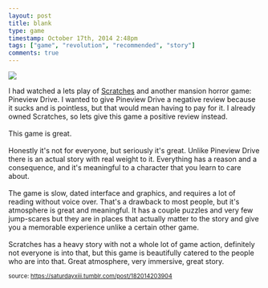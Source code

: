 ```yaml
---
layout: post
title: blank
type: game
timestamp: October 17th, 2014 2:48pm
tags: ["game", "revolution", "recommended", "story"]
comments: true
---
```

<img src="https://saturdayxiii.github.io/media/182014203904.jpg"/>

I had watched a lets play of <a href="https://store.steampowered.com/app/46460/Scratches__Directors_Cut/" target="_blank">Scratches</a> and another mansion horror game: Pineview Drive. I wanted to give Pineview Drive a negative review because it sucks and is pointless, but that would mean having to pay for it. I already owned Scratches, so lets give this game a positive review instead.<br/><br/>This game is great.<br/><br/>Honestly it's not for everyone, but seriously it's great. Unlike Pineview Drive there is an actual story with real weight to it. Everything has a reason and a consequence, and it's meaningful to a character that you learn to care about.<br/><br/>The game is slow, dated interface and graphics, and requires a lot of reading without voice over. That's a drawback to most people, but it's atmosphere is great and meaningful. It has a couple puzzles and very few jump-scares but they are in places that actually matter to the story and give you a memorable experience unlike a certain other game.<br/><br/>Scratches has a heavy story with not a whole lot of game action, definitely not everyone is into that, but this game is beautifully catered to the people who are into that. Great atmosphere, very immersive, great story.<br/>
 
  
<small>source: https://saturdayxiii.tumblr.com/post/182014203904</small>